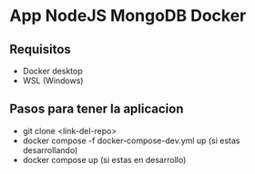 # App NodeJS MongoDB Docker

## Requisitos 
- Docker desktop
- WSL (Windows)

## Pasos para tener la aplicacion

- git clone \<link-del-repo>
- docker compose -f docker-compose-dev.yml up (si estas desarrollando)
- docker compose up (si estas en desarrollo)

